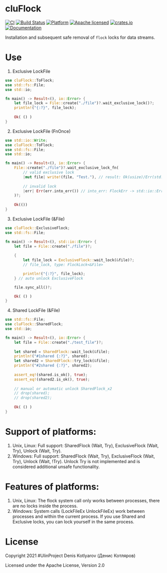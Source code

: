 # cluFlock

[![CI](https://github.com/clucompany/cluFlock/actions/workflows/CI.yml/badge.svg?event=push)](https://github.com/clucompany/cluFlock/actions/workflows/CI.yml)
[![Build Status](https://travis-ci.org/clucompany/cluFlock.svg?branch=master)](https://travis-ci.org/clucompany/cluFlock)
[![Platform](https://img.shields.io/badge/platform-unix%20|%20linux%20|%20windows-blue)](https://github.com/clucompany/cluFlock/tree/master/tests)
[![Apache licensed](https://img.shields.io/badge/license-Apache%202.0-blue.svg)](./LICENSE)
[![crates.io](https://img.shields.io/crates/v/cluFlock)](https://crates.io/crates/cluFlock)
[![Documentation](https://docs.rs/cluFlock/badge.svg)](https://docs.rs/cluFlock)


Installation and subsequent safe removal of `flock` locks for data streams.

# Use
1. Exclusive LockFile

```rust
use cluFlock::ToFlock;
use std::fs::File;
use std::io;

fn main() -> Result<(), io::Error> {
	let file_lock = File::create("./file")?.wait_exclusive_lock()?;
	println!("{:?}", file_lock);
	
	Ok( () )
}
```

2. Exclusive LockFile (FnOnce)

```rust
use std::io::Write;
use cluFlock::ToFlock;
use std::fs::File;
use std::io;

fn main() -> Result<(), io::Error> {
	File::create("./file")?.wait_exclusive_lock_fn(
		// valid exclusive lock
		|mut file| write!(file, "Test."), // result: Ok(usize)/Err(std::io::Error)
		
		// invalid lock
		|err| Err(err.into_err()) // into_err: FlockErr -> std::io::Error
	)?;
	
	Ok(())
}
```

3. Exclusive LockFile (&File)

```rust
use cluFlock::ExclusiveFlock;
use std::fs::File;

fn main() -> Result<(), std::io::Error> {
	let file = File::create("./file")?;
	
	{
		let file_lock = ExclusiveFlock::wait_lock(&file)?;
		// file_lock, type: FlockLock<&File>

		println!("{:?}", file_lock);
	} // auto unlock ExclusiveFlock

	file.sync_all()?;

	Ok( () )
}
```

4. Shared LockFile (&File)

```rust
use std::fs::File;
use cluFlock::SharedFlock;
use std::io;

fn main() -> Result<(), io::Error> {
	let file = File::create("./test_file")?;
	
	let shared = SharedFlock::wait_lock(&file);
	println!("#1shared {:?}", shared);
	let shared2 = SharedFlock::try_lock(&file);
	println!("#2shared {:?}", shared2);
	
	assert_eq!(shared.is_ok(), true);
	assert_eq!(shared2.is_ok(), true);
	
	// manual or automatic unlock SharedFlock_x2
	// drop(shared);
	// drop(shared2);
	
	Ok( () )
}
```

# Support of platforms:
1. Unix, Linux: Full support: SharedFlock (Wait, Try), ExclusiveFlock (Wait, Try), Unlock (Wait, Try).
1. Windows: Full support: SharedFlock (Wait, Try), ExclusiveFlock (Wait, Try), Unlock (Wait, !Try). Unlock Try is not implemented and is considered additional unsafe functionality.

# Features of platforms:
1. Unix, Linux: The flock system call only works between processes, there are no locks inside the process.
2. Windows: System calls (LockFileEx UnlockFileEx) work between processes and within the current process. If you use Shared and Exclusive locks, you can lock yourself in the same process.

# License

Copyright 2021 #UlinProject Denis Kotlyarov (Денис Котляров)

Licensed under the Apache License, Version 2.0
